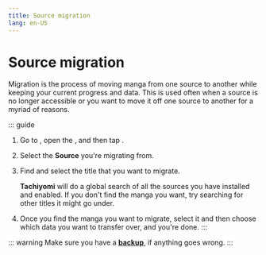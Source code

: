 ```yaml
---
title: Source migration
lang: en-US
---
```


# Source migration

Migration is the process of moving manga from one source to another while keeping your current progress and data. This is used often when a source is no longer accessible or you want to move it off one source to another for a myriad of reasons.

::: guide
1. Go to <Navigation item="old_library"/>, open the <Navigation item="old_overflow"/>, and then tap <Navigation item="source_migration"/>.
1. Select the **Source** you're migrating from.
1. Find and select the title that you want to migrate.

   **Tachiyomi** will do a global search of all the sources you have installed and enabled. If you don't find the manga you want, try searching for other titles it might go under.
1. Once you find the manga you want to migrate, select it and then choose which data you want to transfer over, and you're done.
:::

::: warning
Make sure you have a **[backup](/help/guides/settings/backup/)**, if anything goes wrong.
:::
